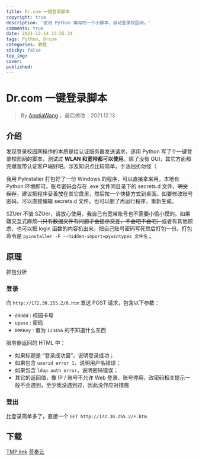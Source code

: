 ```yaml
---
title: Dr.com 一键登录脚本
copyright: true
description: '使用 Python 编写的一个小脚本，自动登录校园网。'
comments: true
date: 2021-12-14 13:55:34
tags: Python, Drcom
categories: 教程
sticky: false
top_img:
cover:
published:
---
```


# Dr.com 一键登录脚本

>  By [AnotiaWang](https://github.com/AnotiaWang) ，最后修改：2021.12.13

## 介绍

发现登录校园网操作的本质是给认证服务器发送请求，遂用 Python 写了个一键登录校园网的脚本，测试过 **WLAN 和宽带都可以使用**。除了没有 GUI，其它方面都完爆宽带认证客户端好吧。涉及知识点比较简单，手法拙劣勿怪（

我用 PyInstaller 打包好了一份 Windows 的程序，可以直接拿来用，本地有 Python 环境即可。账号密码会存在 .exe 文件同目录下的 secrets.d 文件，~~明文保存~~，建议把程序妥善放在其它盘里，然后拉一个快捷方式到桌面。如要修改账号密码，可以直接编辑 secrets.d 文件，也可以删了再运行程序，重新生成。

SZUer 不骗 SZUer，请放心使用，我自己有宽带账号也不需要小偷小摸的。如果嫌交互式麻烦~~（只有数据文件有问题才会提示交互，不会吧不会吧）~~或者有其他顾虑，也可以把 login 函数的内容扒出来，把自己账号密码写死然后打包一份。打包命令是 `pyinstaller -F --hidden-import=pywintypes 文件名` 。

## 原理

抓包分析

### 登录

向 `http://172.30.255.2/0.htm` 发送 POST 请求，包含以下参数：

- `ddddd` : 校园卡号
- `upass` : 密码
- `0MKKey` : 值为 `123456` 的不知道什么东西

服务器返回的 HTML 中：

- 如果标题是 “登录成功窗”，说明登录成功；
- 如果包含 `userid error 1`，说明用户名错误；
- 如果包含 `ldap auth error`，说明密码错误；
- 其它的返回值，像 IP / 账号不允许 Web 登录、账号停用、改密码相关提示一般不会遇到，至少我没遇到过，因此没作应对措施

### 登出

比登录简单多了，直接一个 `GET http://172.30.255.2/F.htm`

## 下载

[TMP.link](https://tmp.link/f/61b832815cc03)      [蓝奏云](https://anotia.lanzouy.com/iFJ1cxld5re)
